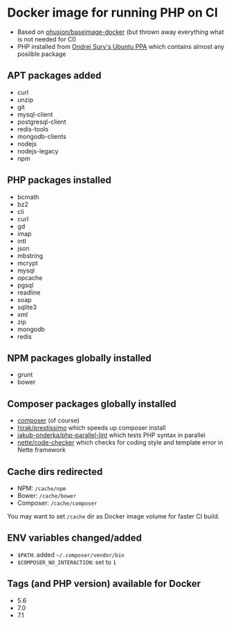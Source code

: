 # Docker image for running PHP on CI

* Based on [phusion/baseimage-docker](https://github.com/phusion/baseimage-docker) (but thrown away everything what is not needed for CI)
* PHP installed from [Ondrej Sury's Ubuntu PPA](https://launchpad.net/~ondrej/+archive/ubuntu/php) which contains almost any posiible package

## APT packages added

* curl
* unzip
* git
* mysql-client
* postgresql-client
* redis-tools
* mongodb-clients
* nodejs
* nodejs-legacy
* npm

## PHP packages installed

* bcmath
* bz2
* cli
* curl
* gd
* imap
* intl
* json
* mbstring
* mcrypt
* mysql
* opcache
* pgsql
* readline
* soap
* sqlite3
* xml
* zip
* mongodb
* redis

## NPM packages globally installed

* grunt
* bower

## Composer packages globally installed

* [composer](https://getcomposer.org/) (of course)
* [hirak/prestissimo](https://github.com/hirak/prestissimo) which speeds up composer install
* [jakub-onderka/php-parallel-lint](https://github.com/JakubOnderka/PHP-Parallel-Lint) which tests PHP syntax in parallel
* [nette/code-checker](https://github.com/nette/code-checker) which checks for coding style and template error in Nette framework

## Cache dirs redirected

 * NPM: `/cache/npm`
 * Bower: `/cache/bower`
 * Composer: `/cache/composer`

You may want to set `/cache` dir as Docker image volume for faster CI build.

## ENV variables changed/added

 * `$PATH`: added `~/.composer/vendor/bin`
 * `$COMPOSER_NO_INTERACTION`: set to `1`

## Tags (and PHP version) available for Docker

* 5.6
* 7.0
* 7.1
